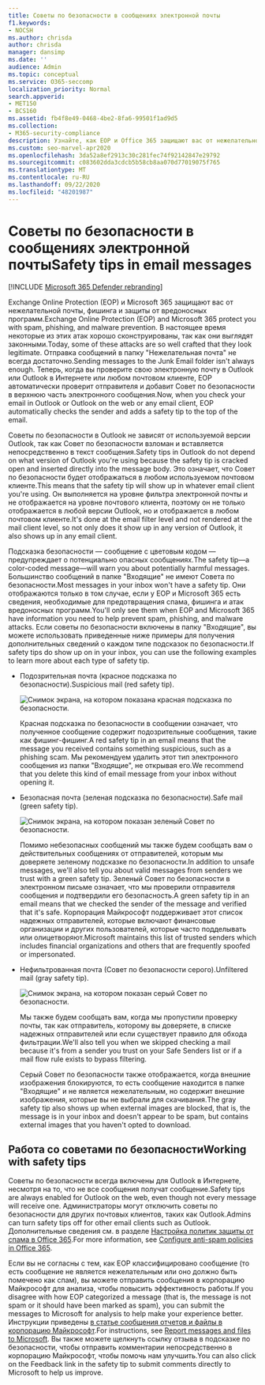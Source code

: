 ```yaml
---
title: Советы по безопасности в сообщениях электронной почты
f1.keywords:
- NOCSH
ms.author: chrisda
author: chrisda
manager: dansimp
ms.date: ''
audience: Admin
ms.topic: conceptual
ms.service: O365-seccomp
localization_priority: Normal
search.appverid:
- MET150
- BCS160
ms.assetid: fb4f8e49-0468-4be2-8fa6-99501f1ad9d5
ms.collection:
- M365-security-compliance
description: Узнайте, как EOP и Office 365 защищают вас от нежелательной почты, фишинга и предотвращения вредоносных программ, добавив Совет по безопасности в верхнюю часть сообщений электронной почты.
ms.custom: seo-marvel-apr2020
ms.openlocfilehash: 3da52a8ef2913c30c281fec74f92142847e29792
ms.sourcegitcommit: c083602dda3cdcb5b58cb8aa070d77019075f765
ms.translationtype: MT
ms.contentlocale: ru-RU
ms.lasthandoff: 09/22/2020
ms.locfileid: "48201987"
---
```

# <a name="safety-tips-in-email-messages"></a><span data-ttu-id="17eaa-103">Советы по безопасности в сообщениях электронной почты</span><span class="sxs-lookup"><span data-stu-id="17eaa-103">Safety tips in email messages</span></span>

[!INCLUDE [Microsoft 365 Defender rebranding](../includes/microsoft-defender-for-office.md)]


<span data-ttu-id="17eaa-104">Exchange Online Protection (EOP) и Microsoft 365 защищают вас от нежелательной почты, фишинга и защиты от вредоносных программ.</span><span class="sxs-lookup"><span data-stu-id="17eaa-104">Exchange Online Protection (EOP) and Microsoft 365 protect you with spam, phishing, and malware prevention.</span></span> <span data-ttu-id="17eaa-105">В настоящее время некоторые из этих атак хорошо сконструированы, так как они выглядят законными.</span><span class="sxs-lookup"><span data-stu-id="17eaa-105">Today, some of these attacks are so well crafted that they look legitimate.</span></span> <span data-ttu-id="17eaa-106">Отправка сообщений в папку "Нежелательная почта" не всегда достаточно.</span><span class="sxs-lookup"><span data-stu-id="17eaa-106">Sending messages to the Junk Email folder isn't always enough.</span></span> <span data-ttu-id="17eaa-107">Теперь, когда вы проверите свою электронную почту в Outlook или Outlook в Интернете или любом почтовом клиенте, EOP автоматически проверит отправителя и добавит Совет по безопасности в верхнюю часть электронного сообщения.</span><span class="sxs-lookup"><span data-stu-id="17eaa-107">Now, when you check your email in Outlook or Outlook on the web or any email client, EOP automatically checks the sender and adds a safety tip to the top of the email.</span></span>

<span data-ttu-id="17eaa-108">Советы по безопасности в Outlook не зависят от используемой версии Outlook, так как Совет по безопасности взломан и вставляется непосредственно в текст сообщения.</span><span class="sxs-lookup"><span data-stu-id="17eaa-108">Safety tips in Outlook do not depend on what version of Outlook you're using because the safety tip is cracked open and inserted directly into the message body.</span></span> <span data-ttu-id="17eaa-109">Это означает, что Совет по безопасности будет отображаться в любом используемом почтовом клиенте.</span><span class="sxs-lookup"><span data-stu-id="17eaa-109">This means that the safety tip will show up in whatever email client you're using.</span></span> <span data-ttu-id="17eaa-110">Он выполняется на уровне фильтра электронной почты и не отображается на уровне почтового клиента, поэтому он не только отображается в любой версии Outlook, но и отображается в любом почтовом клиенте.</span><span class="sxs-lookup"><span data-stu-id="17eaa-110">It's done at the email filter level and not rendered at the mail client level, so not only does it show up in any version of Outlook, it also shows up in any email client.</span></span>

<span data-ttu-id="17eaa-111">Подсказка безопасности — сообщение с цветовым кодом — предупреждает о потенциально опасных сообщениях.</span><span class="sxs-lookup"><span data-stu-id="17eaa-111">The safety tip—a color-coded message—will warn you about potentially harmful messages.</span></span> <span data-ttu-id="17eaa-112">Большинство сообщений в папке "Входящие" не имеют Совета по безопасности.</span><span class="sxs-lookup"><span data-stu-id="17eaa-112">Most messages in your inbox won't have a safety tip.</span></span> <span data-ttu-id="17eaa-113">Они отображаются только в том случае, если у EOP и Microsoft 365 есть сведения, необходимые для предотвращения спама, фишинга и атак вредоносных программ.</span><span class="sxs-lookup"><span data-stu-id="17eaa-113">You'll only see them when EOP and Microsoft 365 have information you need to help prevent spam, phishing, and malware attacks.</span></span> <span data-ttu-id="17eaa-114">Если советы по безопасности включены в папку "Входящие", вы можете использовать приведенные ниже примеры для получения дополнительных сведений о каждом типе подсказок по безопасности.</span><span class="sxs-lookup"><span data-stu-id="17eaa-114">If safety tips do show up on in your inbox, you can use the following examples to learn more about each type of safety tip.</span></span>

- <span data-ttu-id="17eaa-115">Подозрительная почта (красное подсказка по безопасности).</span><span class="sxs-lookup"><span data-stu-id="17eaa-115">Suspicious mail (red safety tip).</span></span>

    ![Снимок экрана, на котором показана красная подсказка по безопасности.](../../media/5078a0be-e556-44a1-b169-09d780d26898.png)

    <span data-ttu-id="17eaa-117">Красная подсказка по безопасности в сообщении означает, что полученное сообщение содержит подозрительные сообщения, такие как фишинг-фишинг.</span><span class="sxs-lookup"><span data-stu-id="17eaa-117">A red safety tip in an email means that the message you received contains something suspicious, such as a phishing scam.</span></span> <span data-ttu-id="17eaa-118">Мы рекомендуем удалить этот тип электронного сообщения из папки "Входящие", не открывая его.</span><span class="sxs-lookup"><span data-stu-id="17eaa-118">We recommend that you delete this kind of email message from your inbox without opening it.</span></span>

- <span data-ttu-id="17eaa-119">Безопасная почта (зеленая подсказка по безопасности).</span><span class="sxs-lookup"><span data-stu-id="17eaa-119">Safe mail (green safety tip).</span></span>

    ![Снимок экрана, на котором показан зеленый Совет по безопасности.](../../media/acbc11d0-f626-4848-9fbf-66eeeda3f803.png)

    <span data-ttu-id="17eaa-121">Помимо небезопасных сообщений мы также будем сообщать вам о действительных сообщениях от отправителей, которым мы доверяете зеленому подсказке по безопасности.</span><span class="sxs-lookup"><span data-stu-id="17eaa-121">In addition to unsafe messages, we'll also tell you about valid messages from senders we trust with a green safety tip.</span></span> <span data-ttu-id="17eaa-122">Зеленый Совет по безопасности в электронном письме означает, что мы проверили отправителя сообщения и подтвердили его безопасность.</span><span class="sxs-lookup"><span data-stu-id="17eaa-122">A green safety tip in an email means that we checked the sender of the message and verified that it's safe.</span></span> <span data-ttu-id="17eaa-123">Корпорация Майкрософт поддерживает этот список надежных отправителей, которые включают финансовые организации и других пользователей, которые часто подделывать или олицетворяют.</span><span class="sxs-lookup"><span data-stu-id="17eaa-123">Microsoft maintains this list of trusted senders which includes financial organizations and others that are frequently spoofed or impersonated.</span></span>

- <span data-ttu-id="17eaa-124">Нефильтрованная почта (Совет по безопасности серого).</span><span class="sxs-lookup"><span data-stu-id="17eaa-124">Unfiltered mail (gray safety tip).</span></span>

    ![Снимок экрана, на котором показан серый Совет по безопасности.](../../media/c4d0cf8f-08e9-4c84-beee-1d9e0b022e0a.png)

    <span data-ttu-id="17eaa-126">Мы также будем сообщать вам, когда мы пропустили проверку почты, так как отправитель, которому вы доверяете, в списке надежных отправителей или если существует правило для обхода фильтрации.</span><span class="sxs-lookup"><span data-stu-id="17eaa-126">We'll also tell you when we skipped checking a mail because it's from a sender you trust on your Safe Senders list or if a mail flow rule exists to bypass filtering.</span></span>

    <span data-ttu-id="17eaa-127">Серый Совет по безопасности также отображается, когда внешние изображения блокируются, то есть сообщение находится в папке "Входящие" и не является нежелательным, но содержит внешние изображения, которые вы не выбрали для скачивания.</span><span class="sxs-lookup"><span data-stu-id="17eaa-127">The gray safety tip also shows up when external images are blocked, that is, the message is in your inbox and doesn't appear to be spam, but contains external images that you haven't opted to download.</span></span>

## <a name="working-with-safety-tips"></a><span data-ttu-id="17eaa-128">Работа со советами по безопасности</span><span class="sxs-lookup"><span data-stu-id="17eaa-128">Working with safety tips</span></span>

<span data-ttu-id="17eaa-129">Советы по безопасности всегда включены для Outlook в Интернете, несмотря на то, что не все сообщения получат сообщение.</span><span class="sxs-lookup"><span data-stu-id="17eaa-129">Safety tips are always enabled for Outlook on the web, even though not every message will receive one.</span></span> <span data-ttu-id="17eaa-130">Администраторы могут отключить советы по безопасности для других почтовых клиентов, таких как Outlook.</span><span class="sxs-lookup"><span data-stu-id="17eaa-130">Admins can turn safety tips off for other email clients such as Outlook.</span></span> <span data-ttu-id="17eaa-131">Дополнительные сведения см. в разделе [Настройка политик защиты от спама в Office 365](configure-your-spam-filter-policies.md).</span><span class="sxs-lookup"><span data-stu-id="17eaa-131">For more information, see [Configure anti-spam policies in Office 365](configure-your-spam-filter-policies.md).</span></span>

<span data-ttu-id="17eaa-132">Если вы не согласны с тем, как EOP классифицировано сообщение (то есть сообщение не является нежелательным или оно должно быть помечено как спам), вы можете отправить сообщения в корпорацию Майкрософт для анализа, чтобы повысить эффективность работы.</span><span class="sxs-lookup"><span data-stu-id="17eaa-132">If you disagree with how EOP categorized a message (that is, the message is not spam or it should have been marked as spam), you can submit the messages to Microsoft for analysis to help make your experience better.</span></span> <span data-ttu-id="17eaa-133">Инструкции приведены [в статье сообщения отчетов и файлы в корпорацию Майкрософт](report-junk-email-messages-to-microsoft.md).</span><span class="sxs-lookup"><span data-stu-id="17eaa-133">For instructions, see [Report messages and files to Microsoft](report-junk-email-messages-to-microsoft.md).</span></span> <span data-ttu-id="17eaa-134">Вы также можете щелкнуть ссылку отзыва в подсказке по безопасности, чтобы отправить комментарии непосредственно в корпорацию Майкрософт, чтобы помочь нам улучшить.</span><span class="sxs-lookup"><span data-stu-id="17eaa-134">You can also click on the Feedback link in the safety tip to submit comments directly to Microsoft to help us improve.</span></span>
